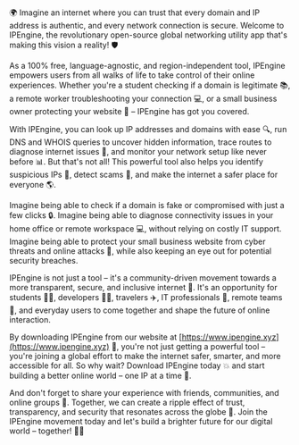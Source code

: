 🌍 Imagine an internet where you can trust that every domain and IP address is authentic, and every network connection is secure. Welcome to IPEngine, the revolutionary open-source global networking utility app that's making this vision a reality! 🛡️

As a 100% free, language-agnostic, and region-independent tool, IPEngine empowers users from all walks of life to take control of their online experiences. Whether you're a student checking if a domain is legitimate 📚, a remote worker troubleshooting your connection 💻, or a small business owner protecting your website 💸 – IPEngine has got you covered.

With IPEngine, you can look up IP addresses and domains with ease 🔍, run DNS and WHOIS queries to uncover hidden information, trace routes to diagnose internet issues 📍, and monitor your network setup like never before 📊. But that's not all! This powerful tool also helps you identify suspicious IPs 👀, detect scams 💸, and make the internet a safer place for everyone 🌎.

Imagine being able to check if a domain is fake or compromised with just a few clicks 🔒. Imagine being able to diagnose connectivity issues in your home office or remote workspace 💻, without relying on costly IT support. Imagine being able to protect your small business website from cyber threats and online attacks 💸, while also keeping an eye out for potential security breaches.

IPEngine is not just a tool – it's a community-driven movement towards a more transparent, secure, and inclusive internet 🌈. It's an opportunity for students 👩‍🎓, developers 👨‍💻, travelers ✈️, IT professionals 💼, remote teams 🏢, and everyday users to come together and shape the future of online interaction.

By downloading IPEngine from our website at [https://www.ipengine.xyz](https://www.ipengine.xyz) 📲, you're not just getting a powerful tool – you're joining a global effort to make the internet safer, smarter, and more accessible for all. So why wait? Download IPEngine today 💥 and start building a better online world – one IP at a time 🔧.

And don't forget to share your experience with friends, communities, and online groups 📢. Together, we can create a ripple effect of trust, transparency, and security that resonates across the globe 🌊. Join the IPEngine movement today and let's build a brighter future for our digital world – together! 💪🌟